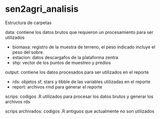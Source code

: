 # sen2agri_analisis

Estructura de carpetas

data: contiene los datos brutos que requieron un procesamiento para ser utilizados
  - biomasa: registro de la muestra de terreno, el peso indicado incluye el peso del sobre.
  - estacion: datos descargafos de la plataforma zentra
  - shp: vector de los puntos de muestreo y predios
 
output: contiene los datos procesados para ser utilizados en el reporte
  - rds: objetos sf, stars y tibble de las variables utilizadas en el reporte
  - report: archivos rmd para generar el reporte
  
scrips: codigos .R utilizados para procesar los datos brutos  y generar los archivos rds

scrips archivados:  codigos .R antiguos que actualmente no son utilizados
